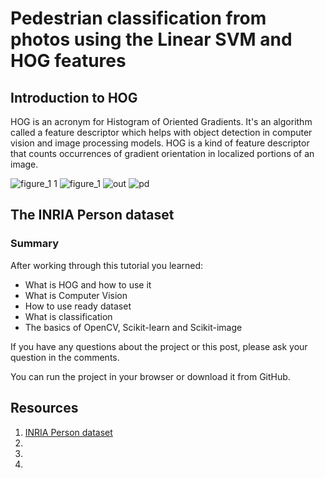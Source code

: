 # Pedestrian classification from photos using the Linear SVM and HOG features

## Introduction to HOG

HOG is an acronym for Histogram of Oriented Gradients. It's an algorithm called a feature descriptor which helps with object detection in computer vision and image processing models. HOG is a kind of feature descriptor that counts occurrences of gradient orientation in localized portions of an image.

![figure_1 1](https://user-images.githubusercontent.com/11740059/31739934-e5207d58-b44f-11e7-834f-40eba6acde92.png)
![figure_1](https://user-images.githubusercontent.com/11740059/31739935-e54f8fe4-b44f-11e7-81e8-a41952fb0cab.png)
![out](https://user-images.githubusercontent.com/11740059/31739936-e569f956-b44f-11e7-9a64-6512217f0b7f.jpg)
![pd](https://user-images.githubusercontent.com/11740059/31739937-e5870c62-b44f-11e7-9fa2-460480c3d112.jpg)


## The INRIA Person dataset


### Summary

After working through this tutorial you learned:
* What is HOG and how to use it
* What is Computer Vision
* How to use ready dataset
* What is classification
* The basics of OpenCV, Scikit-learn and Scikit-image

If you have any questions about the project or this post, please ask your question in the comments.

You can run the project in your browser or download it from GitHub.

## Resources
1.  [INRIA Person dataset](http://pascal.inrialpes.fr/data/human/)
2.
3.
4.
